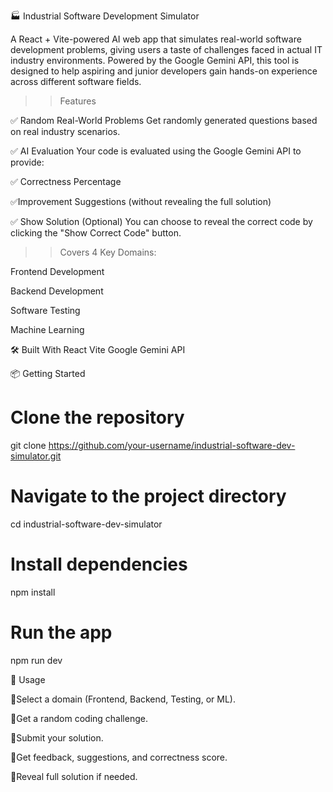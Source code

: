 🏭 Industrial Software Development Simulator

A React + Vite-powered AI web app that simulates real-world software development problems, giving users a taste of challenges faced in actual IT industry environments.
Powered by the Google Gemini API, this tool is designed to help aspiring and junior developers gain hands-on experience across different software fields.

>> Features

✅ Random Real-World Problems
Get randomly generated questions based on real industry scenarios.

✅ AI Evaluation
Your code is evaluated using the Google Gemini API to provide:

✅ Correctness Percentage

✅Improvement Suggestions (without revealing the full solution)

✅ Show Solution (Optional)
You can choose to reveal the correct code by clicking the "Show Correct Code" button.

>> Covers 4 Key Domains:

Frontend Development

Backend Development

Software Testing

Machine Learning

🛠️ Built With
React
Vite
Google Gemini API

📦 Getting Started
# Clone the repository
git clone https://github.com/your-username/industrial-software-dev-simulator.git

# Navigate to the project directory
cd industrial-software-dev-simulator

# Install dependencies
npm install

# Run the app
npm run dev

🧪 Usage

🔴Select a domain (Frontend, Backend, Testing, or ML).

🔴Get a random coding challenge.

🔴Submit your solution.

🔴Get feedback, suggestions, and correctness score.

🔴Reveal full solution if needed.
